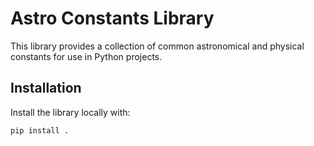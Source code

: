# Astro Constants Library

This library provides a collection of common astronomical and physical constants for use in Python projects.

## Installation
Install the library locally with:
```bash
pip install .
